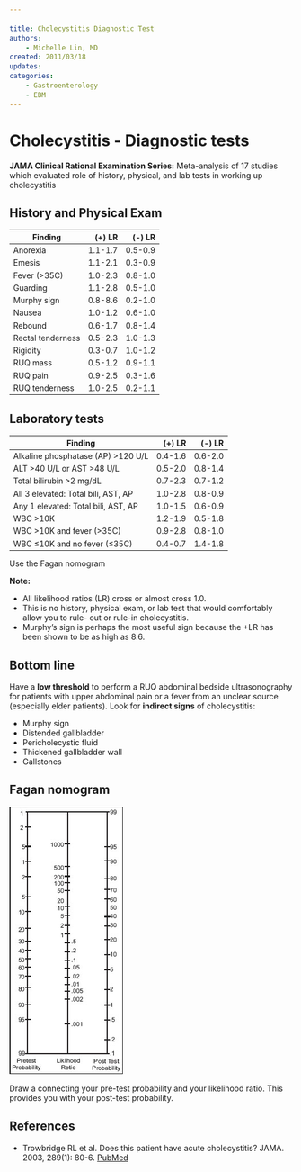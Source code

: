 ```yaml
---

title: Cholecystitis Diagnostic Test
authors:
    - Michelle Lin, MD
created: 2011/03/18
updates:
categories:
    - Gastroenterology
    - EBM
---
```


# Cholecystitis - Diagnostic tests

**JAMA Clinical Rational Examination Series:**
Meta-analysis of 17 studies which evaluated role of history, physical, and lab tests in working up cholecystitis

## History and Physical Exam

| **Finding**       | **(+) LR** | **(-) LR** |
| ----------------- | ---------: | ---------: |
| Anorexia          |    1.1-1.7 |    0.5-0.9 |
| Emesis            |    1.1-2.1 |    0.3-0.9 |
| Fever (>35C)      |    1.0-2.3 |    0.8-1.0 |
| Guarding          |    1.1-2.8 |    0.5-1.0 |
| Murphy sign       |    0.8-8.6 |    0.2-1.0 |
| Nausea            |    1.0-1.2 |    0.6-1.0 |
| Rebound           |    0.6-1.7 |    0.8-1.4 |
| Rectal tenderness |    0.5-2.3 |    1.0-1.3 |
| Rigidity          |    0.3-0.7 |    1.0-1.2 |
| RUQ mass          |    0.5-1.2 |    0.9-1.1 |
| RUQ pain          |    0.9-2.5 |    0.3-1.6 |
| RUQ tenderness    |    1.0-2.5 |    0.2-1.1 |

## Laboratory tests

| **Finding**                         | **(+) LR** | **(-) LR** |
| ----------------------------------- | ---------: | ---------: |
| Alkaline phosphatase (AP) >120 U/L  |    0.4-1.6 |    0.6-2.0 |
| ALT >40 U/L or AST >48 U/L          |    0.5-2.0 |    0.8-1.4 |
| Total bilirubin >2 mg/dL            |    0.7-2.3 |    0.7-1.2 |
| All 3 elevated: Total bili, AST, AP |    1.0-2.8 |    0.8-0.9 |
| Any 1 elevated: Total bili, AST, AP |    1.0-1.5 |    0.6-0.9 |
| WBC >10K                            |    1.2-1.9 |    0.5-1.8 |
| WBC >10K and fever (>35C)           |    0.9-2.8 |    0.8-1.0 |
| WBC ≤10K and no fever (≤35C)        |    0.4-0.7 |    1.4-1.8 |

Use the Fagan nomogram

**Note:**

- All likelihood ratios (LR) cross or almost cross 1.0.
- This is no history, physical exam, or lab test that would comfortably allow you to rule- out or rule-in cholecystitis.
- Murphy’s sign is perhaps the most useful sign because the +LR has been shown to be as high as 8.6.

## Bottom line

Have a **low threshold** to perform a RUQ abdominal bedside ultrasonography for patients with upper abdominal pain or a fever from an unclear source (especially elder patients). Look for **indirect signs** of cholecystitis:

- Murphy sign
- Distended gallbladder
- Pericholecystic fluid
- Thickened gallbladder wall 
- Gallstones

## Fagan nomogram

![Fagan nomogram](image-1.png)

Draw a connecting your pre-test probability and your likelihood ratio. This provides you with your post-test probability.

## References

- Trowbridge RL et al. Does this patient have acute cholecystitis? JAMA. 2003, 289(1): 80-6. [PubMed](https://www.ncbi.nlm.nih.gov/pubmed/?term=12503981)
